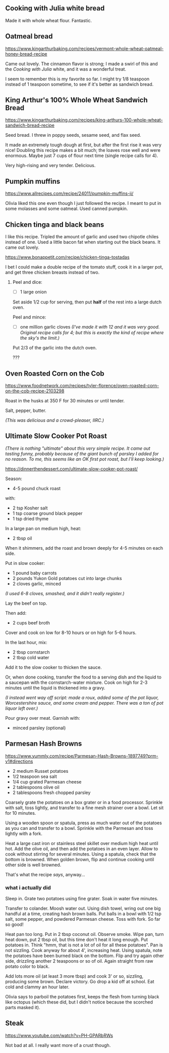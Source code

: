 ## Cooking with Julia white bread

Made it with whole wheat flour. Fantastic.


## Oatmeal bread

https://www.kingarthurbaking.com/recipes/vermont-whole-wheat-oatmeal-honey-bread-recipe

Came out lovely. The cinnamon flavor is strong; I made a swirl of this
and the _Cooking with Julia_ white, and it was a wonderful treat.

I seem to remember this is my favorite so far. I might try 1/8 teaspoon
instead of 1 teaspoon sometime, to see if it's better as sandwich bread.


## King Arthur's 100% Whole Wheat Sandwich Bread

https://www.kingarthurbaking.com/recipes/king-arthurs-100-whole-wheat-sandwich-bread-recipe

Seed bread. I threw in poppy seeds, sesame seed, and flax seed.

It made an extremely tough dough at first, but after the first rise it
was very nice!  Doubling this recipe makes a bit much; the loaves rose
well and were enormous.  Maybe just 7 cups of flour next time (single
recipe calls for 4).

Very high-rising and very tender. Delicious.


## Pumpkin muffins

https://www.allrecipes.com/recipe/24011/pumpkin-muffins-ii/

Olivia liked this one even though I just followed the recipe. I meant to
put in some molasses and some oatmeal. Used canned pumpkin.


## Chicken tinga and black beans

I like this recipe. Tripled the amount of garlic and used two chipotle
chiles instead of one. Used a little bacon fat when starting out the
black beans. It came out lovely.

https://www.bonappetit.com/recipe/chicken-tinga-tostadas

I bet I could make a double recipe of the tomato stuff, cook it in a
larger pot, and get three chicken breasts instead of two.


1.  Peel and dice:

    * [ ] 1 large onion

    Set aside 1/2 cup for serving,
    then put **half** of the rest into a large dutch oven.

    Peel and mince:

    * [ ] one million garlic cloves *(I've made it with 12 and it was
        very good. Original recipe calls for 4; but this is exactly the
        kind of recipe where the sky's the limit.)*

    Put 2/3 of the garlic into the dutch oven.

    ???


## Oven Roasted Corn on the Cob

https://www.foodnetwork.com/recipes/tyler-florence/oven-roasted-corn-on-the-cob-recipe-2103298

Roast in the husks at 350 F for 30 minutes or until tender.

Salt, pepper, butter.

*(This was delicious and a crowd-pleaser, IIRC.)*


## Ultimate Slow Cooker Pot Roast

*(There is nothing "ultimate" about this very simple recipe. It came out
tasting funny, probably because of the giant bunch of parsley I added
for no reason. To me, this seems like an OK first pot roast, but I'll
keep looking.)*

https://dinnerthendessert.com/ultimate-slow-cooker-pot-roast/

Season:

*   4-5 pound chuck roast

with:

*   2 tsp Kosher salt
*   1 tsp coarse ground black pepper
*   1 tsp dried thyme

In a large pan on medium high, heat:

*   2 tbsp oil

When it shimmers, add the roast and brown deeply for 4-5 minutes on each side.

Put in slow cooker:

*   1 pound baby carrots
*   2 pounds Yukon Gold potatoes cut into large chunks
*   2 cloves garlic, minced

*(I used 6-8 cloves, smashed, and it didn't really register.)*

Lay the beef on top.

Then add:

*   2 cups beef broth

Cover and cook on low for 8-10 hours or on high for 5-6 hours.

In the last hour, mix:

*   2 tbsp cornstarch
*   2 tbsp cold water

Add it to the slow cooker to thicken the sauce.

Or, when done cooking, transfer the food to a serving dish and the liquid to a saucepan with the cornstarch-water mixture. Cook on high for 2-3 minutes until the liquid is thickened into a gravy.

*(I instead went way off script: made a roux, added some of the pot
liquor, Worcestershire sauce, and some cream and pepper. There was a ton
of pot liquor left over.)*

Pour gravy over meat. Garnish with:

*   minced parsley (optional)




## Parmesan Hash Browns

https://www.yummly.com/recipe/Parmesan-Hash-Browns-1897749?prm-v1#directions

- 2 medium Russet potatoes
- 1/2 teaspoon sea salt
- 1/4 cup grated Parmesan cheese
- 2 tablespoons olive oil
- 2 tablespoons fresh chopped parsley

Coarsely grate the potatoes on a box grater or in a food
processor. Sprinkle with salt, toss lightly, and transfer to a fine mesh
strainer over a bowl. Let sit for 10 minutes.

Using a wooden spoon or spatula, press as much water out of the potatoes
as you can and transfer to a bowl. Sprinkle with the Parmesan and toss
lightly with a fork.

Heat a large cast iron or stainless steel skillet over medium high heat
until hot. Add the olive oil, and then add the potatoes in an even
layer. Allow to cook without stirring for several minutes. Using a
spatula, check that the bottom is browned. When golden brown, flip and
continue cooking until other side is well browned.

That's what the recipe *says*, anyway...

### what i actually did

Sleep in. Grate two potatoes using fine grater. Soak in water five
minutes.

Transfer to colander. Moosh water out. Using dish towel, wring out one
big handful at a time, creating hash brown balls. Put balls in a bowl
with 1/2 tsp salt, some pepper, and powdered Parmesan cheese. Toss with
fork. So far so good!

Heat pan too long. Put in 2 tbsp coconut oil. Observe smoke. Wipe pan,
turn heat down, put 2 tbsp oil, but this time don't heat it long enough.
Put potatoes in. Think "hmm, that is not a lot of oil for all these
potatoes". Pan is not sizzling. Cook anyway for about 4', increasing
heat. Using spatula, note the potatoes have been burned black on the
bottom. Flip and try again other side, drizzling another 2 teaspoons or
so of oil. Again straight from raw potato color to black.

Add lots more oil (at least 3 more tbsp) and cook 3' or so, sizzling,
producing some brown. Declare victory. Go drop a kid off at school. Eat
cold and clammy an hour later.

Olivia says to parboil the potatoes first, keeps the flesh from turning
black like octopus (which these did, but I didn't notice because the
scorched parts masked it).


## Steak

https://www.youtube.com/watch?v=PH-GPARbRWs

Not bad at all. I really want more of a crust though.
